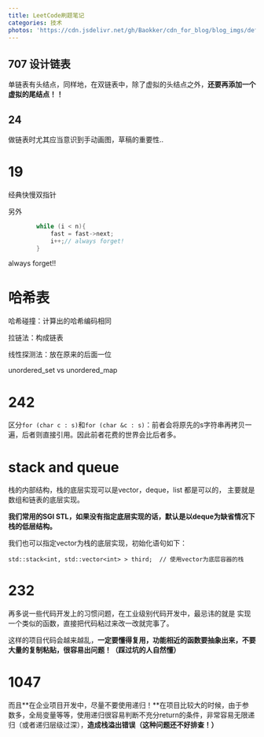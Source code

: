 ```yaml
---
title: LeetCode刷题笔记
categories: 技术
photos: 'https://cdn.jsdelivr.net/gh/Baokker/cdn_for_blog/blog_imgs/defaultImages.jpg'
---
```




## 707 设计链表

单链表有头结点，同样地，在双链表中，除了虚拟的头结点之外，**还要再添加一个虚拟的尾结点！！**



## 24

做链表时尤其应当意识到手动画图，草稿的重要性..



# 19

经典快慢双指针

另外

```cpp
        while (i < n){
            fast = fast->next;
            i++;// always forget!
        }
```

always forget!!



# 哈希表

哈希碰撞：计算出的哈希编码相同

拉链法：构成链表

线性探测法：放在原来的后面一位



unordered_set vs unordered_map



# 242

区分`for (char c : s)`和`for (char &c : s)`：前者会将原先的s字符串再拷贝一遍，后者则直接引用。因此前者花费的世界会比后者多。



# stack and queue

栈的内部结构，栈的底层实现可以是vector，deque，list 都是可以的， 主要就是数组和链表的底层实现。

**我们常用的SGI STL，如果没有指定底层实现的话，默认是以deque为缺省情况下栈的低层结构。**

我们也可以指定vector为栈的底层实现，初始化语句如下：

```text
std::stack<int, std::vector<int> > third;  // 使用vector为底层容器的栈
```



# 232

再多说一些代码开发上的习惯问题，在工业级别代码开发中，最忌讳的就是 实现一个类似的函数，直接把代码粘过来改一改就完事了。

这样的项目代码会越来越乱，**一定要懂得复用，功能相近的函数要抽象出来，不要大量的复制粘贴，很容易出问题！（踩过坑的人自然懂）**



# 1047

而且**在企业项目开发中，尽量不要使用递归！**在项目比较大的时候，由于参数多，全局变量等等，使用递归很容易判断不充分return的条件，非常容易无限递归（或者递归层级过深），**造成栈溢出错误（这种问题还不好排查！）**

